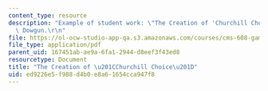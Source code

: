```yaml
---
content_type: resource
description: "Example of student work: \"The Creation of 'Churchill Choice'.\" Neil\
  \ Dowgun.\r\n"
file: https://ol-ocw-studio-app-qa.s3.amazonaws.com/courses/cms-608-game-design-spring-2008/ed9226e5f988d4b0e8a61654cca947f8_dowgun2.pdf
file_type: application/pdf
parent_uid: 167451ab-ae9a-6fa1-2944-d8eef3f43ed8
resourcetype: Document
title: "The Creation of \u201CChurchill Choice\u201D"
uid: ed9226e5-f988-d4b0-e8a6-1654cca947f8
---
```

